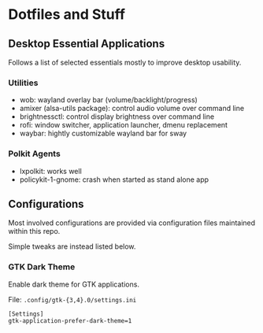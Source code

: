 # Dotfiles and Stuff

## Desktop Essential Applications

Follows a list of selected essentials mostly to improve desktop usability.

### Utilities

- wob: wayland overlay bar (volume/backlight/progress)
- amixer (alsa-utils package): control audio volume over command line
- brightnessctl: control display brightness over command line
- rofi: window switcher, application launcher, dmenu replacement
- waybar: hightly customizable wayland bar for sway

### Polkit Agents

- lxpolkit: works well
- policykit-1-gnome: crash when started as stand alone app

## Configurations

Most involved configurations are provided via configuration files maintained within this repo.

Simple tweaks are instead listed below.

### GTK Dark Theme

Enable dark theme for GTK applications.

File: `.config/gtk-{3,4}.0/settings.ini`

```
[Settings]
gtk-application-prefer-dark-theme=1
```

